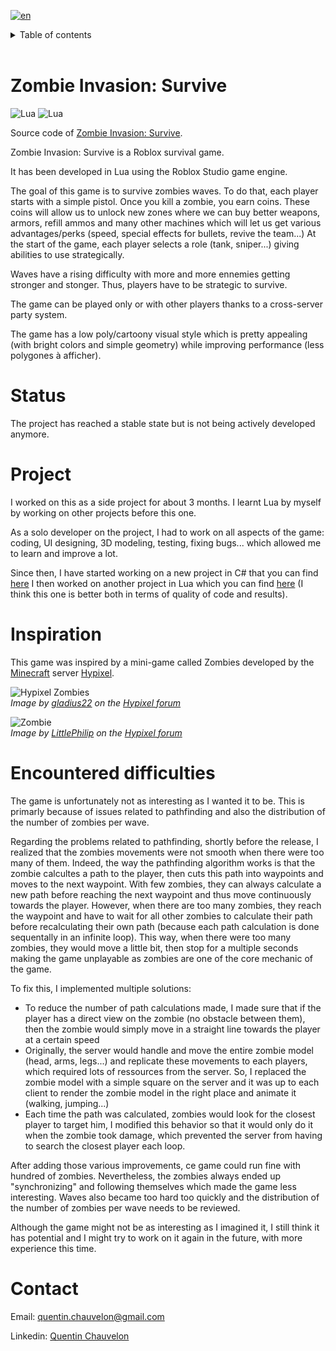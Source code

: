 [![en](https://img.shields.io/badge/lang-fr-blue.svg)](README.fr.md)


<details>
  <summary>Table of contents</summary>

1. [Zombie Invasion: Survive](#zombie-invasion-survive)
2. [Status](#status)
3. [Project](#project)
4. [Inspiration](#inspiration)
5. [Encountered difficulties](#encountered-difficulties)
6. [Contact](#contact)
</details>
<br>


# Zombie Invasion: Survive

![Lua](https://img.shields.io/badge/Lua-2C2D72?style=flat&logo=lua&logoColor=2C2D72&labelColor=grey)
![Lua](https://img.shields.io/badge/Roblox%20Studio-00A2FF?style=flat&logo=roblox-studio&logoColor=00A2FF&labelColor=grey)

Source code of [Zombie Invasion: Survive](https://www.roblox.com/games/9574923822).

Zombie Invasion: Survive is a Roblox survival game.

It has been developed in Lua using the Roblox Studio game engine.

The goal of this game is to survive zombies waves. To do that, each player starts with a simple pistol. Once you kill a zombie, you earn coins. These coins will allow us to unlock new zones where we can buy better weapons, armors, refill ammos and many other machines which will let us get various advantages/perks (speed, special effects for bullets, revive the team...)
At the start of the game, each player selects a role (tank, sniper...) giving abilities to use strategically.

Waves have a rising difficulty with more and more ennemies getting stronger and stonger. Thus, players have to be strategic to survive.

The game can be played only or with other players thanks to a cross-server party system.

The game has a low poly/cartoony visual style which is pretty appealing (with bright colors and simple geometry) while improving performance (less polygones à afficher). 


# Status

The project has reached a stable state but is not being actively developed anymore.


# Project

I worked on this as a side project for about 3 months. I learnt Lua by myself by working on other projects before this one.

As a solo developer on the project, I had to work on all aspects of the game: coding, UI designing, 3D modeling, testing, fixing bugs... which allowed me to learn and improve a lot.

Since then, I have started working on a new project in C# that you can find [here](https://github.com/Quentin-Chauvelon/3D-Ball-Maze)
I then worked on another project in Lua which you can find [here](https://github.com/Quentin-Chauvelon/Social_Media_Simulator) (I think this one is better both in terms of quality of code and results).


# Inspiration

This game was inspired by a mini-game called Zombies developed by the [Minecraft](https://www.minecraft.net/en-us) server [Hypixel](https://hypixel.net/).

![Hypixel Zombies](https://hypixel.net/attachments/unknown5-png.2795779/)  
*Image by [gladius22](https://hypixel.net/members/gladius22.3004338/) on the [Hypixel forum](https://hypixel.net/threads/guide-my-de-zombies-strategy-guide.4637320/post-33474789)*

![Zombie](https://hypixel.net/attachments/upload_2018-7-9_18-25-5-png.954191/)  
*Image by [LittlePhilip](https://hypixel.net/members/littlephilip.145858/) on the [Hypixel forum](https://hypixel.net/threads/guide-almost-everything-about-hypixel-zombies.1210823/)*


# Encountered difficulties

The game is unfortunately not as interesting as I wanted it to be. This is primarly because of issues related to pathfinding and also the distribution of the number of zombies per wave.

Regarding the problems related to pathfinding, shortly before the release, I realized that the zombies movements were not smooth when there were too many of them. Indeed, the way the pathfinding algorithm works is that the zombie calcultes a path to the player, then cuts this path into waypoints and moves to the next waypoint. With few zombies, they can always calculate a new path before reaching the next waypoint and thus move continuously towards the player. However, when there are too many zombies, they reach the waypoint and have to wait for all other zombies to calculate their path before recalculating their own path (because each path calculation is done sequentally in an infinite loop). This way, when there were too many zombies, they would move a little bit, then stop for a multiple seconds making the game unplayable as zombies are one of the core mechanic of the game.

To fix this, I implemented multiple solutions:
- To reduce the number of path calculations made, I made sure that if the player has a direct view on the zombie (no obstacle between them), then the zombie would simply move in a straight line towards the player at a certain speed
- Originally, the server would handle and move the entire zombie model (head, arms, legs...) and replicate these movements to each players, which required lots of ressources from the server. So, I replaced the zombie model with a simple square on the server and it was up to each client to render the zombie model in the right place and animate it (walking, jumping...)
- Each time the path was calculated, zombies would look for the closest player to target him, I modified this behavior so that it would only do it when the zombie took damage, which prevented the server from having to search the closest player each loop.

After adding those various improvements, ce game could run fine with hundred of zombies. Nevertheless, the zombies always ended up "synchronizing" and following themselves which made the game less interesting. Waves also became too hard too quickly and the distribution of the number of zombies per wave needs to be reviewed.

Although the game might not be as interesting as I imagined it, I still think it has potential and I might try to work on it again in the future, with more experience this time.


# Contact

Email: [quentin.chauvelon@gmail.com](mailto:quentin.chauvelon@gmail.com)

Linkedin: [Quentin Chauvelon](https://www.linkedin.com/in/quentin-chauvelon/)
